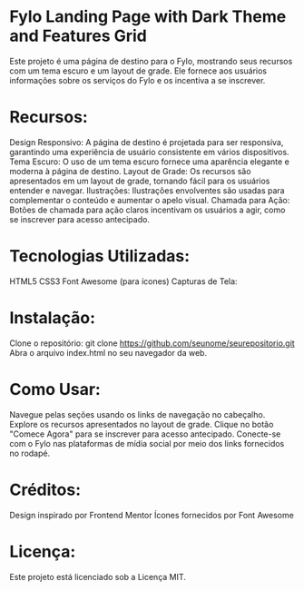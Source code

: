 # Fylo Landing Page with Dark Theme and Features Grid

Este projeto é uma página de destino para o Fylo, mostrando seus recursos com um tema escuro e um layout de grade. Ele fornece aos usuários informações sobre os serviços do Fylo e os incentiva a se inscrever.

# Recursos:
Design Responsivo: A página de destino é projetada para ser responsiva, garantindo uma experiência de usuário consistente em vários dispositivos.
Tema Escuro: O uso de um tema escuro fornece uma aparência elegante e moderna à página de destino.
Layout de Grade: Os recursos são apresentados em um layout de grade, tornando fácil para os usuários entender e navegar.
Ilustrações: Ilustrações envolventes são usadas para complementar o conteúdo e aumentar o apelo visual.
Chamada para Ação: Botões de chamada para ação claros incentivam os usuários a agir, como se inscrever para acesso antecipado.

# Tecnologias Utilizadas:
HTML5
CSS3
Font Awesome (para ícones)
Capturas de Tela:




# Instalação:

Clone o repositório: git clone https://github.com/seunome/seurepositorio.git
Abra o arquivo index.html no seu navegador da web.

# Como Usar:

Navegue pelas seções usando os links de navegação no cabeçalho.
Explore os recursos apresentados no layout de grade.
Clique no botão "Comece Agora" para se inscrever para acesso antecipado.
Conecte-se com o Fylo nas plataformas de mídia social por meio dos links fornecidos no rodapé.

# Créditos:
Design inspirado por Frontend Mentor
Ícones fornecidos por Font Awesome

# Licença:
Este projeto está licenciado sob a Licença MIT.
